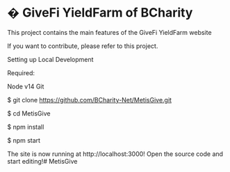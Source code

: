 # � GiveFi YieldFarm of BCharity

This project contains the main features of the GiveFi YieldFarm website

If you want to contribute, please refer to this project.

Setting up Local Development

Required:

Node v14
Git

$ git clone https://github.com/BCharity-Net/MetisGive.git

$ cd MetisGive

$ npm install

$ npm start

The site is now running at http://localhost:3000! Open the source code and start editing!# MetisGive

